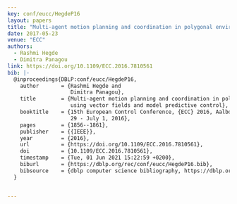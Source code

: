 ```yaml
---
key: conf/eucc/HegdeP16
layout: papers
title: "Multi-agent motion planning and coordination in polygonal environments using vector fields and model predictive control."
date: 2017-05-23
venue: "ECC"
authors:
  - Rashmi Hegde
  - Dimitra Panagou
link: https://doi.org/10.1109/ECC.2016.7810561
bib: |-
  @inproceedings{DBLP:conf/eucc/HegdeP16,
    author       = {Rashmi Hegde and
                    Dimitra Panagou},
    title        = {Multi-agent motion planning and coordination in polygonal environments
                    using vector fields and model predictive control},
    booktitle    = {15th European Control Conference, {ECC} 2016, Aalborg, Denmark, June
                    29 - July 1, 2016},
    pages        = {1856--1861},
    publisher    = {{IEEE}},
    year         = {2016},
    url          = {https://doi.org/10.1109/ECC.2016.7810561},
    doi          = {10.1109/ECC.2016.7810561},
    timestamp    = {Tue, 01 Jun 2021 15:22:59 +0200},
    biburl       = {https://dblp.org/rec/conf/eucc/HegdeP16.bib},
    bibsource    = {dblp computer science bibliography, https://dblp.org}
  }


---
```

